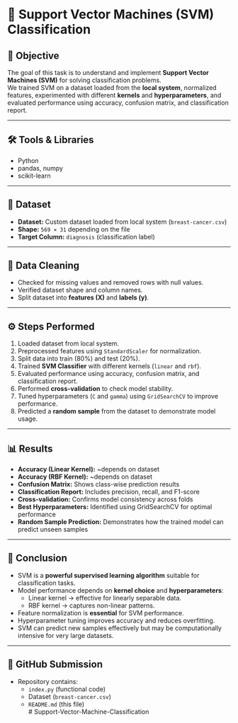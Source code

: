 # 🔹 Support Vector Machines (SVM) Classification

## 🎯 Objective
The goal of this task is to understand and implement **Support Vector Machines (SVM)** for solving classification problems.  
We trained SVM on a dataset loaded from the **local system**, normalized features, experimented with different **kernels** and **hyperparameters**, and evaluated performance using accuracy, confusion matrix, and classification report.

---

## 🛠 Tools & Libraries
- Python  
- pandas, numpy  
- scikit-learn  

---

## 📂 Dataset
- **Dataset:** Custom dataset loaded from local system (`breast-cancer.csv`)  
- **Shape:** `569 × 31` depending on the file  
- **Target Column:** `diagnosis` (classification label)  

---

## 🧹 Data Cleaning
- Checked for missing values and removed rows with null values.  
- Verified dataset shape and column names.  
- Split dataset into **features (X)** and **labels (y)**.  

---

## ⚙️ Steps Performed
1. Loaded dataset from local system.  
2. Preprocessed features using `StandardScaler` for normalization.  
3. Split data into train (80%) and test (20%).  
4. Trained **SVM Classifier** with different kernels (`linear` and `rbf`).  
5. Evaluated performance using accuracy, confusion matrix, and classification report.  
6. Performed **cross-validation** to check model stability.  
7. Tuned hyperparameters (`C` and `gamma`) using `GridSearchCV` to improve performance.  
8. Predicted a **random sample** from the dataset to demonstrate model usage.  

---

## 📊 Results
- **Accuracy (Linear Kernel):** ~depends on dataset  
- **Accuracy (RBF Kernel):** ~depends on dataset  
- **Confusion Matrix:** Shows class-wise prediction results  
- **Classification Report:** Includes precision, recall, and F1-score  
- **Cross-validation:** Confirms model consistency across folds  
- **Best Hyperparameters:** Identified using GridSearchCV for optimal performance  
- **Random Sample Prediction:** Demonstrates how the trained model can predict unseen samples  

---

## 📝 Conclusion
- SVM is a **powerful supervised learning algorithm** suitable for classification tasks.  
- Model performance depends on **kernel choice** and **hyperparameters**:  
  - Linear kernel → effective for linearly separable data.  
  - RBF kernel → captures non-linear patterns.  
- Feature normalization is **essential** for SVM performance.  
- Hyperparameter tuning improves accuracy and reduces overfitting.  
- SVM can predict new samples effectively but may be computationally intensive for very large datasets.  

---

## 📌 GitHub Submission
- Repository contains:  
  - `index.py` (functional code)  
  - Dataset (`breast-cancer.csv`)  
  - `README.md` (this file)  
#   S u p p o r t - V e c t o r - M a c h i n e - C l a s s i f i c a t i o n 


 
